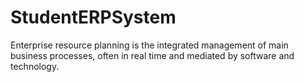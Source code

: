 # StudentERPSystem
Enterprise resource planning is the integrated management of main business processes, often in real time and mediated by software and technology.
